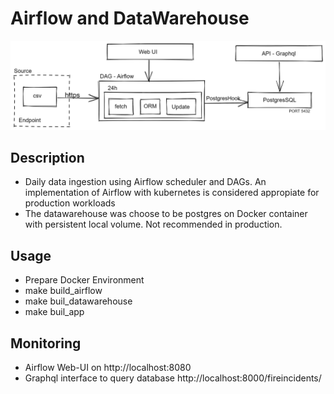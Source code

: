 # Airflow and DataWarehouse
<div>
  <a href="https://github.com/github_username/repo_name">
    <img src="docs/images/graph.png" alt="Logo" width="800">
  </a>
</div>

## Description

* Daily data ingestion using Airflow scheduler and DAGs. An implementation of Airflow with kubernetes is considered appropiate for production workloads
* The datawarehouse was choose to be postgres on Docker container with persistent local volume. Not recommended in production.

## Usage

- Prepare Docker Environment
- make build_airflow
- make buil_datawarehouse
- make buil_app

## Monitoring

- Airflow Web-UI on http://localhost:8080
- Graphql interface to query database http://localhost:8000/fireincidents/